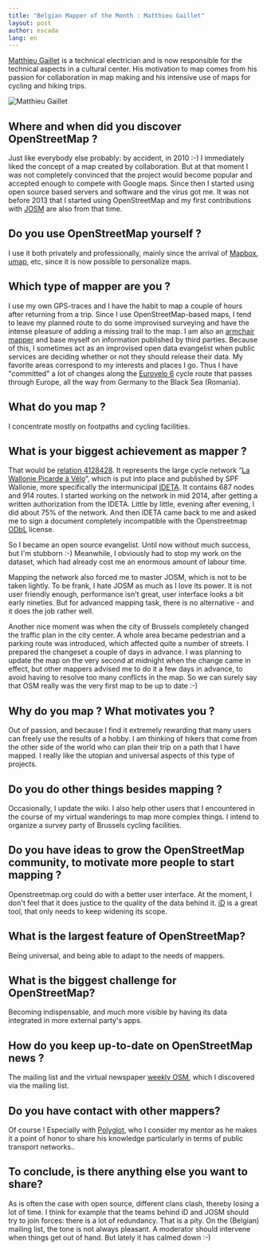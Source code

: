```yaml
---
title: "Belgian Mapper of the Month : Matthieu Gaillet"
layout: post
author: escada
lang: en
---
```


[Matthieu Gaillet](http://www.hdyc.neis-one.org/?Pagaille) is a technical electrician and is now responsible for the technical aspects in a cultural center. His motivation to map comes from his passion for  collaboration in map making and his intensive use of maps for cycling and hiking trips.

![Matthieu Gaillet](https://xian.smugmug.com/OSM/Screenshots/Mapper-of-the-Month/i-7Zg2FNz/0/O/IMG_4082.jpg)

## Where and when did you discover OpenStreetMap ?

Just like everybody else probably: by accident, in 2010 :-) I immediately liked the concept of a map created by collaboration. But at that moment I was not completely convinced that the project would become popular and accepted enough to compete with Google maps. Since then I started using open source based servers and software and the virus got me.
It was not before 2013 that I started using OpenStreetMap and my first contributions with [JOSM](http://josm.openstreetmap.de) are also from that time.

## Do you use OpenStreetMap yourself ?

I use it both privately and professionally, mainly since the arrival of [Mapbox](https://www.mapbox.com/), [umap](http://umap.openstreetmap.fr/), etc, since it is now possible to personalize maps.

## Which type of mapper are you ?

I use my own GPS-traces and I have the habit to map a couple of hours after returning from a trip. Since I use OpenStreetMap-based maps, I tend to leave my planned route to do some improvised surveying and have the intense pleasure of adding a missing  trail to the map.
I am also an [armchair mapper](http://wiki.openstreetmap.org/wiki/Armchair_mapping) and base myself on information published by third parties. Because of this,  I sometimes act as an improvised open data evangelist when public services are deciding whether or not they should release their data.
My favorite areas correspond to my interests and places I go. Thus I have "committed" a lot of changes along the [Eurovelo 6](http://www.eurovelo.com/en/eurovelos/eurovelo-6) cycle route that passes through Europe, all the way from Germany to the Black Sea (Romania).

## What do you map ?

I concentrate mostly on footpaths and cycling facilities.

## What is your biggest achievement as mapper ?

That would  be [relation 4128428](http://www.openstreetmap.org/relation/4128428). It represents the large cycle network “[La Wallonie Picarde à Vélo](http://www.visitwapi.be/divers/nature-et-balades/la-wapi-a-velo/article/la-wapi-a-velo?lang=fr)”, which is put into place and published by  SPF Wallonie, more specifically the intermunicipal [IDETA](http://www.ideta.be/). It contains 687 nodes and 914 routes. I started working on the network in mid 2014, after getting a written authorization from the IDETA.  Little by little, evening after evening, I did about 75% of the network. And then IDETA came back to me and asked me to sign a document completely incompatible with the Openstreetmap [ODbL](http://opendatacommons.org/licenses/odbl/) license. 

So I became an open source evangelist. Until now without much success, but I'm stubborn :-)
Meanwhile, I obviously had to stop  my work on the dataset, which had already cost me an enormous amount of labour time.

Mapping the network also forced me to master JOSM, which is not to be taken lightly. To be frank, I hate JOSM as much as I love its power. It is not user friendly enough, performance isn't great, user interface looks a bit early nineties. But for advanced mapping task, there is no alternative - and it does the job rather well.

Another nice moment was when the city of Brussels completely changed the traffic plan in the city center. A whole area became pedestrian and a parking route was introduced, which affected quite a number of streets.  I prepared the changeset a couple of days in advance. I was planning to update the map on the very second at midnight when the change came in effect, but other mappers advised me to do it a few days in advance, to avoid having to resolve too many conflicts in the map. So we can surely say that OSM really was the very first map to be up to date :-) 

## Why do you map ? What motivates you ?

Out of passion, and because I find it extremely rewarding that many users can freely use the results of a hobby. I am thinking of hikers that come from the other side of the world who can plan their trip on a path that I have mapped. I really like the utopian and universal aspects of this type of projects.

## Do you do other things besides mapping ?

Occasionally, I update the wiki. I also help other users that I encountered in the course of my virtual wanderings to map more complex things. I intend to organize a survey party of Brussels cycling facilities.

## Do you have ideas to grow the OpenStreetMap community, to motivate more people to start mapping ?

Openstreetmap.org could do with a better user interface. At the moment, I don't feel that it does justice to the quality of the data behind it. 
[iD](http://wiki.openstreetmap.org/wiki/ID) is a great tool, that only needs to keep widening its scope.

## What is the largest feature of OpenStreetMap?

Being universal, and being able to adapt to the needs of mappers.

## What is the biggest challenge for  OpenStreetMap?

Becoming indispensable, and much more visible by having its data integrated in more external party's apps.

## How do you keep up-to-date  on OpenStreetMap news ?

The mailing list and the virtual newspaper [weekly OSM](http://www.weeklyosm.eu/), which I discovered via the mailing list. 

## Do you have contact with other mappers?

Of course ! Especially with [Polyglot](http://www.openstreetmap.org/user/Polyglot), who I consider my mentor as he makes it a point of honor to share his knowledge particularly in terms of public transport networks..

## To conclude, is there anything else you want to share?

As is often the case with open source, different clans clash, thereby losing a lot of time. I think for example that the teams behind iD and JOSM should try to  join forces: there is a lot of redundancy. That is a pity.
On the (Belgian) mailing list, the tone is not always pleasant. A moderator should intervene when things get out of hand. But lately it has calmed down :-)